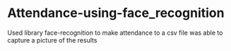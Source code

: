 # Attendance-using-face_recognition
Used library face-recognition to make attendance to a csv file
was able to capture a picture of the results


